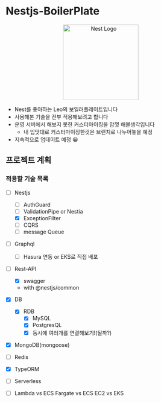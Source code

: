 # Nestjs-BoilerPlate

<p align="center">
  <a href="http://nestjs.com/" target="blank"><img src="https://nestjs.com/img/logo-small.svg" width="200" alt="Nest Logo" /></a>
</p>

- Nest를 좋아하는 Leo의 보일러플레이트입니다
- 사용해본 기술을 전부 적용해보려고 합니다
- 운영 서버에서 해보지 못한 커스터마이징을 맘껏 해볼생각입니다
  - 내 입맛대로 커스터마이징한것은 브랜치로 나누어놓을 예정
- 지속적으로 업데이트 예정 😀

## 프로젝트 계획

### 적용할 기술 목록

- [ ] Nestjs
  - [ ] AuthGuard
  - [ ] ValidationPipe or Nestia
  - [x] ExceptionFilter
  - [ ] CQRS
  - [ ] message Queue
- [ ] Graphql
  - [ ] Hasura 연동 or EKS로 직접 배포
- [ ] Rest-API

  - [x] swagger
  - with @nestjs/common

- [x] DB
  - [x] RDB
    - [x] MySQL
    - [x] PostgresQL
    - [x] 동시에 여러개를 연결해보기!(될까?)
- [x] MongoDB(mongoose)
- [ ] Redis
- [x] TypeORM
- [ ] Serverless
- [ ] Lambda vs ECS Fargate vs ECS EC2 vs EKS
